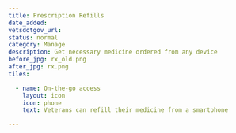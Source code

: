 ```yaml
---
title: Prescription Refills
date_added:
vetsdotgov_url:
status: normal
category: Manage
description: Get necessary medicine ordered from any device
before_jpg: rx_old.png
after_jpg: rx.png
tiles:

  - name: On-the-go access
    layout: icon
    icon: phone
    text: Veterans can refill their medicine from a smartphone

---
```

